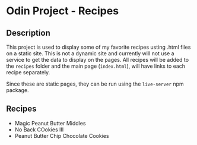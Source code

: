 # Odin Project - Recipes

## Description
This project is used to display some of my favorite recipes usting .html files on a static site. This is not a dynamic site and currently will not use a service to get the data to display on the pages. All recipes will be added to the `recipes` folder and the main page (`index.html`), will have links to each recipe separately.

Since these are static pages, they can be run using the `live-server` npm package.

## Recipes
* Magic Peanut Butter Middles
* No Back COokies III
* Peanut Butter Chip Chocolate Cookies
